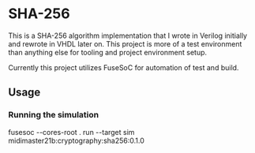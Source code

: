 # SHA-256

This is a SHA-256 algorithm implementation that I wrote in Verilog initially and rewrote in VHDL later on. This project is more of a test environment than anything else for tooling and project environment setup.

Currently this project utilizes FuseSoC for automation of test and build.

## Usage

### Running the simulation

fusesoc --cores-root . run --target sim midimaster21b:cryptography:sha256:0.1.0


